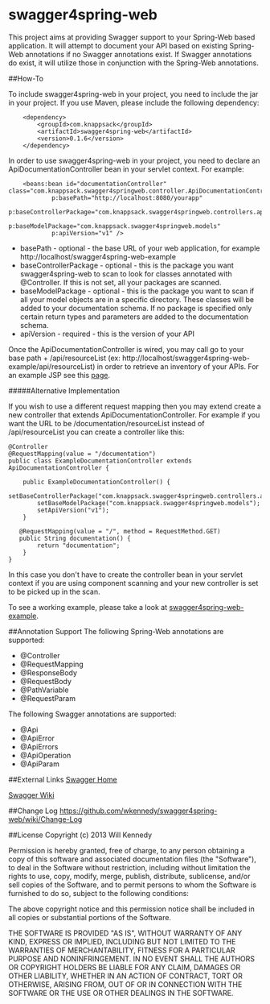 swagger4spring-web
==================

This project aims at providing Swagger support to your Spring-Web based application.  It will attempt to document your API based on existing Spring-Web annotations if no Swagger annotations exist.  If Swagger annotations do exist, it will utilize those in conjunction with the Spring-Web annotations.

##How-To

To include swagger4spring-web in your project, you need to include the jar in your project.  If you use Maven, please include the following dependency:

        <dependency>
            <groupId>com.knappsack</groupId>
            <artifactId>swagger4spring-web</artifactId>
            <version>0.1.6</version>
        </dependency>


In order to use swagger4spring-web in your project, you need to declare an ApiDocumentationController bean in your
servlet context.  For example:

        <beans:bean id="documentationController" class="com.knappsack.swagger4springweb.controller.ApiDocumentationController"
                p:basePath="http://localhost:8080/yourapp"
                p:baseControllerPackage="com.knappsack.swagger4springweb.controllers.api"
                p:baseModelPackage="com.knappsack.swagger4springweb.models"
                p:apiVersion="v1" />

* basePath - optional - the base URL of your web application, for example http://localhost/swagger4spring-web-example
* baseControllerPackage - optional - this is the package you want swagger4spring-web to scan to look for classes annotated with @Controller.  If this is not set, all your packages are scanned.
* baseModelPackage - optional - this is the package you want to scan if all your model objects are in a specific directory.  These classes will be added to your documentation schema.  If no package is specified only certain return types and parameters are added to the documentation schema.
* apiVersion - required - this is the version of your API

Once the ApiDocumentationController is wired, you may call go to your base path + /api/resourceList (ex: http://localhost/swagger4spring-web-example/api/resourceList) in order to retrieve an inventory of your APIs.  For an example JSP see this [page](https://github.com/wkennedy/swagger4spring-web-example/blob/master/src/main/webapp/WEB-INF/views/documentation.jsp).

#####Alternative Implementation

If you wish to use a different request mapping then you may extend create a new controller that extends ApiDocumentationController.  For example if you want the URL to be /documentation/resourceList instead of /api/resourceList you can create a controller like this:

    @Controller
    @RequestMapping(value = "/documentation")
    public class ExampleDocumentationController extends ApiDocumentationController {

        public ExampleDocumentationController() {
            setBaseControllerPackage("com.knappsack.swagger4springweb.controllers.api");
            setBaseModelPackage("com.knappsack.swagger4springweb.models");
            setApiVersion("v1");
        }

       @RequestMapping(value = "/", method = RequestMethod.GET)
       public String documentation() {
            return "documentation";
        }
    }

In this case you don't have to create the controller bean in your servlet context if you are using component scanning and your new controller is set to be picked up in the scan.

To see a working example, please take a look at [swagger4spring-web-example](https://github.com/wkennedy/swagger4spring-web-example/ "swagger4spring-web-example").

##Annotation Support
The following Spring-Web annotations are supported:

* @Controller
* @RequestMapping
* @ResponseBody
* @RequestBody
* @PathVariable
* @RequestParam

The following Swagger annotations are supported:

* @Api
* @ApiError
* @ApiErrors
* @ApiOperation
* @ApiParam

##External Links
[Swagger Home](http://developers.helloreverb.com/swagger/ "Swagger Home")

[Swagger Wiki](https://github.com/wordnik/swagger-core/wiki "Swagger Wiki")

##Change Log
https://github.com/wkennedy/swagger4spring-web/wiki/Change-Log

##License
Copyright (c) 2013 Will Kennedy

Permission is hereby granted, free of charge, to any person obtaining a copy of this software and associated documentation files (the "Software"), to deal in the Software without restriction, including without limitation the rights to use, copy, modify, merge, publish, distribute, sublicense, and/or sell copies of the Software, and to permit persons to whom the Software is furnished to do so, subject to the following conditions:

The above copyright notice and this permission notice shall be included in all copies or substantial portions of the Software.

THE SOFTWARE IS PROVIDED "AS IS", WITHOUT WARRANTY OF ANY KIND, EXPRESS OR IMPLIED, INCLUDING BUT NOT LIMITED TO THE WARRANTIES OF MERCHANTABILITY, FITNESS FOR A PARTICULAR PURPOSE AND NONINFRINGEMENT. IN NO EVENT SHALL THE AUTHORS OR COPYRIGHT HOLDERS BE LIABLE FOR ANY CLAIM, DAMAGES OR OTHER LIABILITY, WHETHER IN AN ACTION OF CONTRACT, TORT OR OTHERWISE, ARISING FROM, OUT OF OR IN CONNECTION WITH THE SOFTWARE OR THE USE OR OTHER DEALINGS IN THE SOFTWARE.
